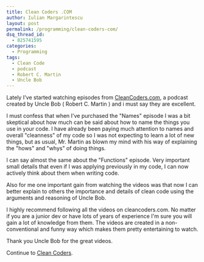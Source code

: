 ```yaml
---
title: Clean Coders .COM
author: Iulian Margarintescu
layout: post
permalink: /programming/clean-coders-com/
dsq_thread_id:
  - 825741595
categories:
  - Programming
tags:
  - Clean Code
  - podcast
  - Robert C. Martin
  - Uncle Bob
---
```

Lately I've started watching episodes from [CleanCoders.com][1], a podcast created by Uncle Bob ( Robert C. Martin ) and i must say they are excellent.

I must confess that when I've purchased the "Names" episode I was a bit skeptical about how much can be said about how to name the things you use in your code. I have already been paying much attention to names and overall "cleanness" of my code so I was not expecting to learn a lot of new things, but as usual, Mr. Martin as blown my mind with his way of explaining the "hows" and "whys" of doing things.

I can say almost the same about the "Functions" episode. Very important small details that even if I was applying previously in my code, I can now actively think about them when writing code.

Also for me one important gain from watching the videos was that now I can better explain to others the importance and details of clean code using the arguments and reasoning of Uncle Bob.

I highly recommend following all the videos on cleancoders.com. No matter if you are a junior dev or have lots of years of experience I'm sure you will gain a lot of knowledge from them. The videos are created in a non-conventional and funny way which makes them pretty entertaining to watch.

Thank you Uncle Bob for the great videos.

Continue to [Clean Coders][1].

 [1]: http://www.cleancoders.com "Clean Coders"